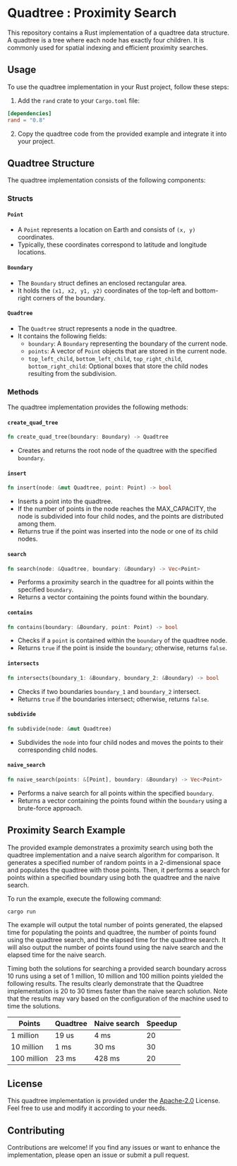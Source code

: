 # Quadtree : Proximity Search

This repository contains a Rust implementation of a quadtree data structure. A quadtree is a tree where each node has exactly four children. It is commonly used for spatial indexing and efficient proximity searches.

## Usage

To use the quadtree implementation in your Rust project, follow these steps:

1. Add the `rand` crate to your `Cargo.toml` file:

```toml
[dependencies]
rand = "0.8"
```

2. Copy the quadtree code from the provided example and integrate it into your project.

## Quadtree Structure

The quadtree implementation consists of the following components:

### Structs

#### `Point`

- A `Point` represents a location on Earth and consists of `(x, y)` coordinates.
- Typically, these coordinates correspond to latitude and longitude locations.

#### `Boundary`

- The `Boundary` struct defines an enclosed rectangular area.
- It holds the `(x1, x2, y1, y2)` coordinates of the top-left and bottom-right corners of the boundary.

#### `Quadtree`

- The `Quadtree` struct represents a node in the quadtree.
- It contains the following fields:
  - `boundary`: A `Boundary` representing the boundary of the current node.
  - `points`: A vector of `Point` objects that are stored in the current node.
  - `top_left_child`, `bottom_left_child`, `top_right_child`, `bottom_right_child`: Optional boxes that store the child nodes resulting from the subdivision.

### Methods

The quadtree implementation provides the following methods:

#### `create_quad_tree`
```rust
fn create_quad_tree(boundary: Boundary) -> Quadtree
```
- Creates and returns the root node of the quadtree with the specified `boundary`.

#### `insert`
```rust
fn insert(node: &mut Quadtree, point: Point) -> bool
```
- Inserts a point into the quadtree.
- If the number of points in the node reaches the MAX_CAPACITY, the node is subdivided into four child nodes, and the points are distributed among them.
- Returns true if the point was inserted into the node or one of its child nodes.

#### `search`
```rust
fn search(node: &Quadtree, boundary: &Boundary) -> Vec<Point>
```
- Performs a proximity search in the quadtree for all points within the specified `boundary`.
- Returns a vector containing the points found within the boundary.

#### `contains`
```rust
fn contains(boundary: &Boundary, point: Point) -> bool
```
- Checks if a `point` is contained within the `boundary` of the quadtree node.
- Returns `true` if the point is inside the `boundary`; otherwise, returns `false`.

#### `intersects`
```rust
fn intersects(boundary_1: &Boundary, boundary_2: &Boundary) -> bool
```
- Checks if two boundaries `boundary_1` and `boundary_2` intersect.
- Returns `true` if the boundaries intersect; otherwise, returns `false`.

#### `subdivide`
```rust
fn subdivide(node: &mut Quadtree)
```
- Subdivides the `node` into four child nodes and moves the points to their corresponding child nodes.

#### `naive_search`
```rust
fn naive_search(points: &[Point], boundary: &Boundary) -> Vec<Point>
```
- Performs a naive search for all points within the specified `boundary`.
- Returns a vector containing the points found within the `boundary` using a brute-force approach.

## Proximity Search Example
The provided example demonstrates a proximity search using both the quadtree implementation and a naive search algorithm for comparison. It generates a specified number of random points in a 2-dimensional space and populates the quadtree with those points. Then, it performs a search for points within a specified boundary using both the quadtree and the naive search.

To run the example, execute the following command:
```rust
cargo run
```
The example will output the total number of points generated, the elapsed time for populating the points and quadtree, the number of points found using the quadtree search, and the elapsed time for the quadtree search. It will also output the number of points found using the naive search and the elapsed time for the naive search.

Timing both the solutions for searching a provided search boundary across 10 runs using a set of 1 million, 10 million and 100 million points yielded the following results. The results clearly demonstrate that the Quadtree implementation is 20 to 30 times faster than the naive search solution. Note that the results may vary based on the configuration of the machine used to time the solutions. 

| Points      | Quadtree | Naive search | Speedup |
|-------------|----------|--------------|---------|
| 1 million   | 19 us    | 4 ms         | 20      |
| 10 million  | 1 ms     | 30 ms        | 30      |
| 100 million | 23 ms    | 428 ms       | 20      |

## License
This quadtree implementation is provided under the [Apache-2.0](LICENSE) License. Feel free to use and modify it according to your needs.

## Contributing
Contributions are welcome! If you find any issues or want to enhance the implementation, please open an issue or submit a pull request.


